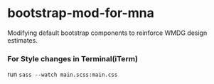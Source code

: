 # bootstrap-mod-for-mna
Modifying default bootstrap components to reinforce WMDG design estimates.


### For Style changes in Terminal(iTerm)
run `sass --watch main.scss:main.css`

